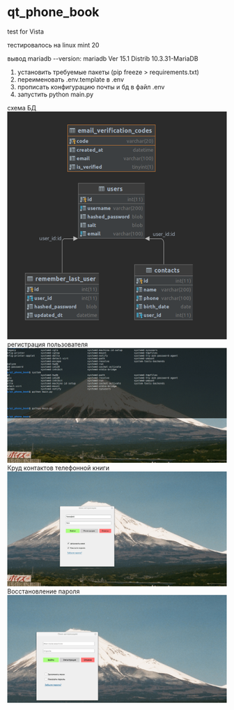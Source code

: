 # qt_phone_book
test for Vista


тестировалось на linux mint 20

вывод mariadb --version:
mariadb  Ver 15.1 Distrib 10.3.31-MariaDB

1. установить требуемые пакеты (pip freeze > requirements.txt)
2. переименовать .env.template в .env
3. прописать конфигурацию почты и бд в файл .env
4. запустить python main.py

схема БД
![db_diagram](readme_pics/db_diagram.png)
регистрация пользователя
![db_diagram](readme_pics/регистрация.gif)
Круд контактов телефонной книги
![db_diagram](readme_pics/круд_контактов.gif)
Восстановление пароля
![db_diagram](readme_pics/смена_пароля.gif)
